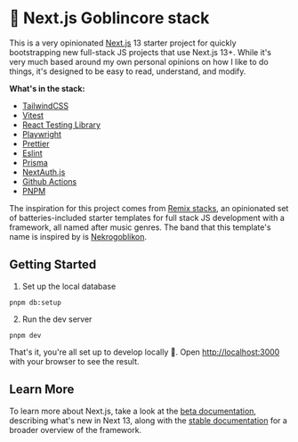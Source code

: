 # 👺 Next.js Goblincore stack

This is a very opinionated [Next.js](https://nextjs.org/) 13 starter project for quickly bootstrapping new full-stack JS projects that use Next.js 13+. While it's very much based around my own personal opinions on how I like to do things, it's designed to be easy to read, understand, and modify.

**What's in the stack:**

-   [TailwindCSS](https://tailwindcss.com/)
-   [Vitest](https://vitest.dev/)
-   [React Testing Library](https://testing-library.com/docs/react-testing-library/intro/)
-   [Playwright](https://playwright.dev/)
-   [Prettier](https://prettier.io/)
-   [Eslint](https://typescript-eslint.io/)
-   [Prisma](https://www.prisma.io/)
-   [NextAuth.js](https://next-auth.js.org/)
-   [Github Actions](https://github.com/features/actions)
-   [PNPM](https://pnpm.io)

The inspiration for this project comes from [Remix stacks](https://remix.run/docs/en/v1/pages/stacks), an opinionated set of batteries-included starter templates for full stack JS development with a framework, all named after music genres. The band that this template's name is inspired by is [Nekrogoblikon](https://en.wikipedia.org/wiki/Nekrogoblikon).

## Getting Started

1.  Set up the local database

```shell
pnpm db:setup
```

2.  Run the dev server

```shell
pnpm dev
```

That's it, you're all set up to develop locally 🎉. Open [http://localhost:3000](http://localhost:3000) with your browser to see the result.

## Learn More

To learn more about Next.js, take a look at the [beta documentation](https://beta.nextjs.org/docs), describing what's new in Next 13, along with the [stable documentation](https://nextjs.org/docs) for a broader overview of the framework.
